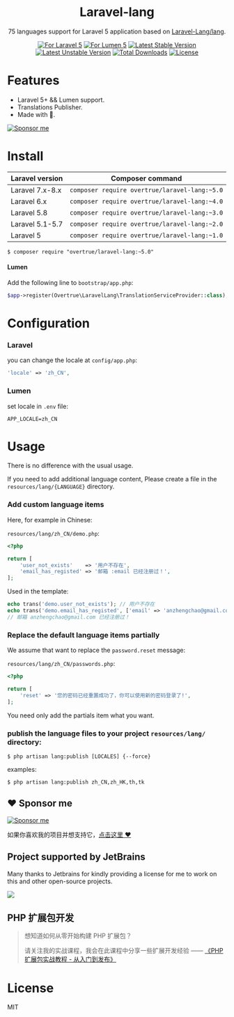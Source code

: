 <h1 align="center">Laravel-lang</h1>
<p align="center">75 languages support for Laravel 5 application based on <a href="https://github.com/Laravel-Lang/lang">Laravel-Lang/lang</a>.
<p align="center"><a href="https://github.com/overtrue/laravel-lang"><img alt="For Laravel 5" src="https://img.shields.io/badge/laravel-5.*-green.svg" style="max-width:100%;"></a>
<a href="https://github.com/overtrue/laravel-lang"><img alt="For Lumen 5" src="https://img.shields.io/badge/lumen-5.*-green.svg" style="max-width:100%;"></a>
<a href="https://packagist.org/packages/overtrue/laravel-lang"><img alt="Latest Stable Version" src="https://img.shields.io/packagist/v/overtrue/laravel-lang.svg" style="max-width:100%;"></a>
<a href="https://packagist.org/packages/overtrue/laravel-lang"><img alt="Latest Unstable Version" src="https://img.shields.io/packagist/vpre/overtrue/laravel-lang.svg" style="max-width:100%;"></a>
<a href="https://packagist.org/packages/overtrue/laravel-lang"><img alt="Total Downloads" src="https://img.shields.io/packagist/dt/overtrue/laravel-lang.svg?maxAge=2592000" style="max-width:100%;"></a>
<a href="https://packagist.org/packages/overtrue/laravel-lang"><img alt="License" src="https://img.shields.io/packagist/l/overtrue/laravel-lang.svg?maxAge=2592000" style="max-width:100%;"></a></p>

# Features

- Laravel 5+ && Lumen support.
- Translations Publisher.
- Made with 💖.

[![Sponsor me](https://raw.githubusercontent.com/overtrue/overtrue/master/sponsor-me-button-s.svg)](https://github.com/sponsors/overtrue)

# Install

| Laravel version | Composer command                              |
| --------------- | --------------------------------------------- |
| Laravel 7.x-8.x | `composer require overtrue/laravel-lang:~5.0` |
| Laravel 6.x     | `composer require overtrue/laravel-lang:~4.0` |
| Laravel 5.8     | `composer require overtrue/laravel-lang:~3.0` |
| Laravel 5.1-5.7 | `composer require overtrue/laravel-lang:~2.0` |
| Laravel 5       | `composer require overtrue/laravel-lang:~1.0` |

```shell
$ composer require "overtrue/laravel-lang:~5.0"
```

#### Lumen

Add the following line to `bootstrap/app.php`:

```php
$app->register(Overtrue\LaravelLang\TranslationServiceProvider::class);
```

# Configuration

### Laravel

you can change the locale at `config/app.php`:

```php
'locale' => 'zh_CN',
```

### Lumen

set locale in `.env` file:

```
APP_LOCALE=zh_CN
```

# Usage

There is no difference with the usual usage.

If you need to add additional language content, Please create a file in the `resources/lang/{LANGUAGE}` directory.

### Add custom language items

Here, for example in Chinese:

`resources/lang/zh_CN/demo.php`:

```php
<?php

return [
    'user_not_exists'    => '用户不存在',
    'email_has_registed' => '邮箱 :email 已经注册过！',
];
```

Used in the template:

```php
echo trans('demo.user_not_exists'); // 用户不存在
echo trans('demo.email_has_registed', ['email' => 'anzhengchao@gmail.com']);
// 邮箱 anzhengchao@gmail.com 已经注册过！
```

### Replace the default language items partially

We assume that want to replace the `password.reset` message:

`resources/lang/zh_CN/passwords.php`:

```php
<?php

return [
    'reset' => '您的密码已经重置成功了，你可以使用新的密码登录了!',
];
```

You need only add the partials item what you want.

### publish the language files to your project `resources/lang/` directory:

```shell
$ php artisan lang:publish [LOCALES] {--force}
```

examples:

```shell
$ php artisan lang:publish zh_CN,zh_HK,th,tk
```

## :heart: Sponsor me 

[![Sponsor me](https://raw.githubusercontent.com/overtrue/overtrue/master/sponsor-me.svg)](https://github.com/sponsors/overtrue)

如果你喜欢我的项目并想支持它，[点击这里 :heart:](https://github.com/sponsors/overtrue)


## Project supported by JetBrains

Many thanks to Jetbrains for kindly providing a license for me to work on this and other open-source projects.

[![](https://resources.jetbrains.com/storage/products/company/brand/logos/jb_beam.svg)](https://www.jetbrains.com/?from=https://github.com/overtrue)

## PHP 扩展包开发

> 想知道如何从零开始构建 PHP 扩展包？
>
> 请关注我的实战课程，我会在此课程中分享一些扩展开发经验 —— [《PHP 扩展包实战教程 - 从入门到发布》](https://learnku.com/courses/creating-package)

# License

MIT
